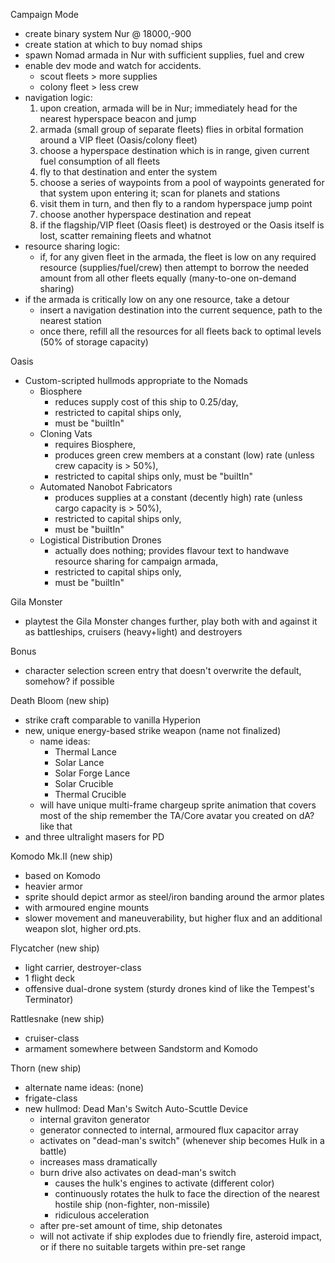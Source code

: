 Campaign Mode
  * create binary system Nur @ 18000,-900
  * create station at which to buy nomad ships
  * spawn Nomad armada in Nur with sufficient supplies, fuel and crew
  * enable dev mode and watch for accidents.
    * scout fleets > more supplies
    * colony fleet > less crew
  * navigation logic:
    1. upon creation, armada will be in Nur; immediately head for the nearest hyperspace beacon and jump
    2. armada (small group of separate fleets) flies in orbital formation around a VIP fleet (Oasis/colony fleet)
    3. choose a hyperspace destination which is in range, given current fuel consumption of all fleets
    4. fly to that destination and enter the system
    5. choose a series of waypoints from a pool of waypoints generated for that system upon entering it; scan for planets and stations
    6. visit them in turn, and then fly to a random hyperspace jump point
    7. choose another hyperspace destination and repeat
    8. if the flagship/VIP fleet (Oasis fleet) is destroyed or the Oasis itself is lost, scatter remaining fleets and whatnot
  * resource sharing logic:
    * if, for any given fleet in the armada, the fleet is low on any required resource (supplies/fuel/crew) then attempt to borrow the needed amount from all other fleets equally (many-to-one on-demand sharing)
  * if the armada is critically low on any one resource, take a detour
    * insert a navigation destination into the current sequence, path to the nearest station
    * once there, refill all the resources for all fleets back to optimal levels (50% of storage capacity)

Oasis
  * Custom-scripted hullmods appropriate to the Nomads
    * Biosphere
      * reduces supply cost of this ship to 0.25/day,
      * restricted to capital ships only,
      * must be "builtIn"
    * Cloning Vats
      * requires Biosphere,
      * produces green crew members at a constant (low) rate (unless crew capacity is > 50%),
      * restricted to capital ships only, must be "builtIn"
    * Automated Nanobot Fabricators
      * produces supplies at a constant (decently high) rate (unless cargo capacity is > 50%),
      * restricted to capital ships only,
      * must be "builtIn"
    * Logistical Distribution Drones
      * actually does nothing; provides flavour text to handwave resource sharing for campaign armada,
      * restricted to capital ships only,
      * must be "builtIn"

Gila Monster
  * playtest the Gila Monster changes further, play both with and against it as battleships, cruisers (heavy+light) and destroyers
    
Bonus
  * character selection screen entry that doesn't overwrite the default, somehow? if possible

Death Bloom (new ship)
  * strike craft comparable to vanilla Hyperion
  * new, unique energy-based strike weapon (name not finalized)
    * name ideas:
      * Thermal Lance
      * Solar Lance
      * Solar Forge Lance
      * Solar Crucible
      * Thermal Crucible
    * will have unique multi-frame chargeup sprite animation that covers most of the ship
      remember the TA/Core avatar you created on dA? like that
  * and three ultralight masers for PD

Komodo Mk.II (new ship)
  * based on Komodo
  * heavier armor
  * sprite should depict armor as steel/iron banding around the armor plates
  * with armoured engine mounts
  * slower movement and maneuverability, but higher flux and an additional weapon slot, higher ord.pts.

Flycatcher (new ship)
  * light carrier, destroyer-class
  * 1 flight deck
  * offensive dual-drone system (sturdy drones kind of like the Tempest's Terminator)
  
Rattlesnake (new ship)
  * cruiser-class
  * armament somewhere between Sandstorm and Komodo

Thorn (new ship)
  * alternate name ideas: (none)
  * frigate-class
  * new hullmod: Dead Man's Switch Auto-Scuttle Device
    * internal graviton generator
     * generator connected to internal, armoured flux capacitor array
      * activates on "dead-man's switch" (whenever ship becomes Hulk in a battle)
      * increases mass dramatically
    * burn drive also activates on dead-man's switch
      * causes the hulk's engines to activate (different color)
      * continuously rotates the hulk to face the direction of the nearest hostile ship (non-fighter, non-missile)
      * ridiculous acceleration
    * after pre-set amount of time, ship detonates
    * will not activate if ship explodes due to friendly fire, asteroid impact, or if there no suitable targets within pre-set range

